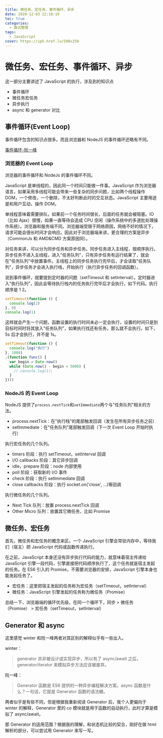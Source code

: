 ```yaml
---
title: 微任务、宏任务、事件循环、异步
date: 2020-12-03 22:18:19
toc: true
categories:
  - 面试整理
tags:
  - JavaScript
cover: https://iph.href.lu/500x250
---
```


# 微任务、宏任务、事件循环、异步

这一部分主要讲述了 JavaScript 的执行，涉及到的知识点

- 事件循环
- 微任务宏任务
- 异步执行
- async 和 generator 对比

## 事件循环(Event Loop)

事件循环包含的知识点很多。而且浏览器和 NodeJS 的事件循环还略有不同。

[事件循环-阮一峰](http://www.ruanyifeng.com/blog/2014/10/event-loop.html)

### 浏览器的 Event Loop

浏览器的事件循环和 NodeJs 的事件循环不同。

JavaScript 是单线程的，因此同一个时间只能做一件事。JavaScript 作为浏览器语言，如果采用多线程可能会带来一些复杂的同步问题，比如两个线程操作 DOM，一个修改，一个删除，不太好判断此时的交互状态。JavaScript 主要用途是和用户互动，操作 DOM。

单线程意味着需要排队，如果前一个任务时间很长，后面的任务就会被阻塞。IO（比如 Ajax）很慢，如果一直等待会造成 CPU 空闲（操作系统中的多道批处理操作系统）。浏览器和服务端不同。浏览器端受限于网络原因，网络不好的情况下，请求可能会很长时间才会响应。因此对于浏览器端来讲，更合理的方案是异步（CommonJs 和 AMD&CMD 方案原因同）。

对任务来讲，可以分为同步任务和异步任务。同步任务进入主线程，按顺序执行。异步任务不进入主线程，进入"任务队列"，只有异步任务有运行结果了，就会在"任务队列"中放置事件。主线程上的同步任务执行完毕后，才会读取"任务队列"，异步任务才会进入执行栈，开始执行（执行异步任务的回调函数）。

说到事件循环，就要提到定时器的问题（setTimeout 和 setInterval）。定时器进入"执行队列"，因此会等待执行栈内的任务执行完毕后才会执行，如下代码。执行顺序是 1 2。

```js
setTimeout(function () {
  console.log(2)
}, 0)
console.log(1)
```

这样就会产生一个问题，函数设置的执行时间未必一定会执行，设置的时间只是到目标时间时将其放入"任务队列"，如果执行找还有任务，那么就不会执行。如下，5s 后才会执行，并不是 1s。

```js
setTimeout(function () {
  console.log("执行")
}, 1000)
;(function func() {
  var begin = Date.now()
  while (Date.now() - begin < 5000) {
    // console.log(1);
  }
})()
```

### NodeJS 的 Event Loop

NodeJS 提供了`process.nextTick`和`setImmediate`两个与"任务队列"相关的方法。

- process.nextTick：在"执行栈"的尾部触发回调（发生在所有异步任务之前）
- setImmediate：在"任务队列"尾部触发回调（下一次 Event Loop 开始时执行）

执行宏任务的几个队列。

- timers 阶段：执行 setTimeout，setInterval 回调
- I/O callbacks 阶段：其它异步回调
- idle，prepare 阶段：node 内部使用
- poll 阶段：获取新的 I/O 事件
- check 阶段：执行 setImmediate 回调
- close callbacks 阶段：执行 socket.on('close', ...)等回调

执行微任务的几个队列。

- Next Tick 队列：放置 process.nextTick 回调
- Other Micro 队列：放置其它微任务，比如 Promise

## 微任务、宏任务

首先，微任务和宏任务的概念来区。一个 JavaScript 引擎会常驻内存中，等待我们（宿主）把 JavaScript 代码或函数传递执行。

在之前，JavaScript 本身还没有异步执行代码的能力，就意味着宿主传递给 JavaScript 引擎一段代码，引擎直接把代码顺序执行了，这个任务就是宿主发起的任务。在 ES6 引入的 Promise，不需要浏览器的安排，JavaScript 引擎本身也能发起任务了。

- 宏任务：这里把宿主发起的任务称为宏任务（setTimeout，setInterval）
- 微任务：JavaScript 引擎发起的任务称为微任务（Promise）

总结一下，浏览器端的循环优先级，在同一个循环下，同步 > 微任务（Promise） > 宏任务（setTimeout，setInterval）

## Generator 和 async

这里感觉 winter 和阮一峰两者对其区别的解释似乎有一些出入。

winter：

> generator 并非被设计成实现异步，所以有了 async/await 之后，generator/iterator 来模拟异步方法应该被废弃。

阮一峰：

> Generator 函数是 ES6 提供的一种异步编程解决方案。async 函数是什么？一句话，它就是 Generator 函数的语法糖。

两者似乎是有些不同，但是根据我重新阅读 Generator 后，我个人更偏向于 winter 的解释，Generator 里的 co 模块就是用于函数的自动执行，此时才算是模拟了 async/await。

那 Generator 的适用范围？根据我的理解，和状态机比较的契合，刚好在做 html 解析的部分，可以尝试用 Generator 来写一写。
